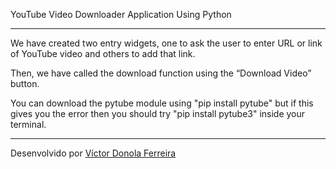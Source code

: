 YouTube Video Downloader Application Using Python

---

We have created two entry widgets, one to ask the user to enter URL or link of YouTube video and others to add that link.

Then, we have called the download function using the “Download Video” button.

You can download the pytube module using "pip install pytube" but if this gives you the error then you should try "pip install pytube3" inside your terminal.

---

Desenvolvido por <a href="https://github.com/vdonoladev">Víctor Donola Ferreira</a>